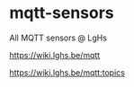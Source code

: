 # mqtt-sensors
All MQTT sensors @ LgHs


https://wiki.lghs.be/mqtt

https://wiki.lghs.be/mqtt:topics
